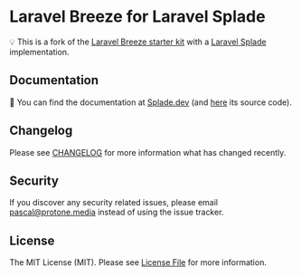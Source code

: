 # Laravel Breeze for Laravel Splade

💡 This is a fork of the [Laravel Breeze starter kit](https://laravel.com/docs/9.x/starter-kits#laravel-breeze) with a [Laravel Splade](https://github.com/protonemedia/laravel-splade) implementation.

## Documentation

📖 You can find the documentation at [Splade.dev](https://splade.dev/docs/breeze) (and [here](https://github.com/protonemedia/laravel-splade-docs) its source code).

## Changelog

Please see [CHANGELOG](CHANGELOG.md) for more information what has changed recently.

## Security

If you discover any security related issues, please email pascal@protone.media instead of using the issue tracker.

## License

The MIT License (MIT). Please see [License File](LICENSE.md) for more information.
